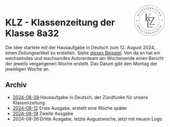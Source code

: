 <img src="Bilder/logo.png" align="right" height="100">

# KLZ - Klassenzeitung der Klasse 8a32

Die Idee startete mit der Hausaufgabe in Deutsch zum 12. August 2024, einen Zeitungsartikel zu erstellen. Siehe [dieses Beispiel](Archiv/2024-08-12_Klassenskandal.pdf). Von da an hat ein wechselndes und wachsendes Autorenteam am Wochenende einen Bericht der jeweils vergangenen Woche erstellt. Das Datum gibt den Montag der jeweiligen Woche an.

## Archiv

- [2024-08-09](Archiv/2024-08-09_Klassenskandal.pdf) Hausaufgabe in Deutsch, der Zündfunke für unsere Klassenzeitung
- [2024-08-12](Archiv/2024-08-12.pdf) Erste Ausgabe, erstellt eine Woche später
- [2024-08-19](Archiv/2024-08-19.pdf) Zweite Ausgabe
- 2024-08-26 Dritte Ausgabe, letzte Augustwoche, jetzt mit neuem Logo
